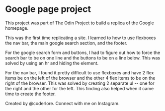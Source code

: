 # Google page project

This project was part of The Odin Project to build a replica of the Google homepage. 

This was the first time replicating a site. I learned to how to use flexboxes the nav bar, the main google search section, and the footer. 

For the google search form and buttons, I had to figure out how to force the search bar to be on one line and the buttons to be on a line below. This was solved by using an hr and hiding the element.

For the nav bar, I found it pretty difficult to use flexboxes and have 2 flex items be on the left of the browser and the other 4 flex items to be on the right of the browser. This was solved by creating 2 separate ul -- one for the right and the other for the left. This finding also helped when it came time to create the footer. 


Created by @coderlore. Connect with me on Instagram.


